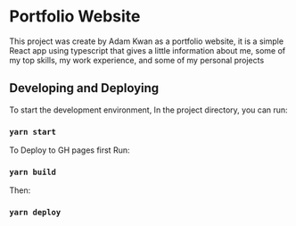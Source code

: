 # Portfolio Website

This project was create by Adam Kwan as a portfolio website, it is a simple React app using typescript that gives a little information about me, some of my top skills, my work experience, and some of my personal projects

## Developing and Deploying

To start the development environment, In the project directory, you can run:

### `yarn start`

To Deploy to GH pages first Run:

### `yarn build`

Then:

### `yarn deploy`
